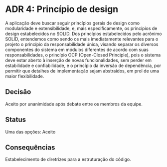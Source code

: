 # ADR 4: Princípio de design

A aplicação deve buscar seguir princípios gerais de design como modularidade e extensibilidade, e, mais especificamente, os princípios de design estabelecidos no SOLID. Dos princípios estabelecidos pelo acrônimo SOLID, entendemos como sendo os mais imediatamente relevantes para o projeto o princípio da responsabilidade única, visando separar os diversos componentes do sistema em módulos diferentes de acordo com suas responsabilidades, o princípio OCP (Open-Closed Principle), pois o sistema deve estar aberto à inserção de novas funcionalidades, sem perder em estabilidade e confiabilidade, e o princípio da inversão de dependência, por permitir que detalhes de implementação sejam abstraídos, em prol de uma maior flexibilidade. 

## Decisão
Aceito por unanimidade após debate entre os membros da equipe. 

## Status
Uma das opções: Aceito

## Consequências
Estabelecimento de diretrizes para a estruturação do código.
